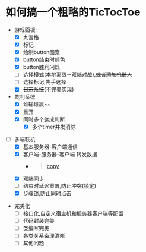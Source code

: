 # 如何搞一个粗略的TicTocToe

- 游戏面板:
  - [x] 九宫格
  - [x] 标记
  - [x] 绘制button图案
  - [x] button结束时颜色
  - [x] button胜利闪烁
  - [ ] 选择模式(本地离线--双端对战),~~或者添加机器人~~
  - [ ] 选择标记,先手选择
  - [x] ~~日志系统~~(不完美实现)
  
- 裁判系统
  - [x] 谁输谁赢~~
  - [x] 重开
  - [x] 同时多个达成判断
    - [x] 多个timer并发消除
  
- [ ] 多端联机
  - [x] 基本服务器-客户端通信
  - [x] 客户端-服务器-客户端 转发数据
    - > [copy](https://www.codejava.net/java-se/networking/how-to-create-a-chat-console-application-in-java-using-socket)
  - [x] 双端同步
  - [ ] 结束时延迟重置,防止冲突(锁定)
  - [x] 步骤锁,防止同时点击
  
- 完美化
  - [ ] 接口化,自定义宿主机和服务器客户端等配置
  - [ ] 代码封装完美
  - [ ] 类编写完美
  - [ ] 各类关系条理清晰
  - [ ] 其他问题
